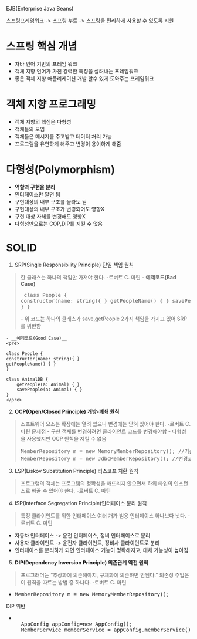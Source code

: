 EJB(Enterprise Java Beans)

스프링프레임워크 -> 
스프링 부트 -> 스프링을 편리하게 사용할 수 있도록 지원

# 스프링 핵심 개념 
- 자바 언어 기반의 프레임 워크
- 객체 지향 언어가 가진 강력한 특징을 살려내는 프레임워크
- 좋은 객체 지향 애플리케이션 개발 할수 있게 도와주는 프레임워크

# 객체 지향 프로그래밍
- 객체 지향의 핵심은 다형성
- 객체들의 모임
- 객체들은 메시지를 주고받고 데이터 처리 가능
- 프로그램을 유연하게 해주고 변경이 용이하게 해줌

# 다형성(Polymorphism)
- **역할과 구현을 분리**
- 인터페이스만 알면 됨
- 구현대상의 내부 구조를 몰라도 됨
- 구현대상의 내부 구조가 변경되어도 영향X
- 구현 대상 자체를 변경해도 영향X
- 다형성만으로는 COP,DIP를 지킬 수 없음

# SOLID
1. SRP(Single Responsibility Principle) 단일 책임 원칙
> 한 클래스는 하나의 책임만 가져야 한다. -로버트 C. 마틴 
    - __예제코드(Bad Case)__
    <pre>
    class People {
    constructor(name: string){ }
    getPeopleName() { }
    savePeople(a: Animal) { }
    }
    </pre>
        - 위 코드는 하나의 클래스가 save,getPeople 2가지 책임을 가지고 있어 SRP를 위반함
    
    - __예제코드(Good Case)__
    <pre>
    
    class People {
    constructor(name: string){ }
    getPeopleName() { }
    }
    
    class AnimalDB {
        getPeople(a: Animal) { }
        savePeople(a: Animal) { }
    }
    </pre>
    
    

2. **OCP(Open/Closed Principle) 개방-폐쇄 원칙**
> 소프트웨어 요소는 확장에는 열려 있으나 변경에는 닫혀 있어야 한다. -로버트 C. 마틴
    문제점
      - 구현 객체를 변경하려면 클라이언트 코드를 변경해야함
      - 다형성을 사용했지만 OCP 원칙을 지킬 수 없음
      <pre>
      MemberRepository m = new MemoryMemberRepository(); //기존코드
      MemberRepository m = new JdbcMemberRepository(); //변경코드
      </pre>
3. LSP(Liskov Substitution Principle) 리스코프 치환 원칙
> 프로그램의 객체는 프로그램의 정확성을 깨뜨리지 않으면서 하위 타입의 인스턴스로 바꿀 수 있어야 한다. -로버트 C. 마틴


4. ISP(Interface Segregation Principle)인터페이스 분리 원칙
> 특정 클라이언트를 위한 인터페이스 여러 개가 범용 인터페이스 하나보다 낫다. -로버트 C. 마틴

- 자동차 인터페이스 -> 운전 인터페이스, 정비 인터페이스로 분리
- 사용자 클라이언트 -> 운전자 클라이언트, 정비사 클라이언트로 분리
- 인터페이스를 분리하게 되면 인터페이스 기능이 명확해지고, 대체 가능성이 높아짐.

5. **DIP(Dependency Inversion Principle) 의존관계 역전 원칙**
> 프로그래머는 “추상화에 의존해야지, 구체화에 의존하면 안된다.” 의존성 주입은 이 원칙을 따르는 방법 중 하나다. -로버트 C. 마틴

- <pre>MemberRepository m = new MemoryMemberRepository();</pre> 
DIP 위반

- <pre> 
    AppConfig appConfig=new AppConfig();
    MemberService memberService = appConfig.memberService();
  </pre>
  



  
